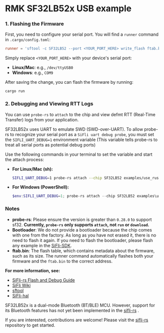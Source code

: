 # RMK SF32LB52x USB example

### 1\. Flashing the Firmware

First, you need to configure your serial port. You will find a `runner` command in `.cargo/config.toml`:

```toml
runner = 'sftool -c SF32LB52 --port <YOUR_PORT_HERE> write_flash ftab.bin@0x12000000'
```

Simply replace `<YOUR_PORT_HERE>` with your device's serial port:

  * **Linux/Mac**: e.g., `/dev/ttyUSB0`
  * **Windows**: e.g., `COM9`

After saving the change, you can flash the firmware by running:

```bash
cargo run
```

### 2\. Debugging and Viewing RTT Logs

You can use `probe-rs` to `attach` to the chip and view defmt RTT (Real-Time Transfer) logs from your application.

SF32LB52x uses UART to emulate SWD (SWD-over-UART). To allow probe-rs to recognize your serial port as a `SiFli uart debug probe`, you must set the `SIFLI_UART_DEBUG=1` environment variable (This variable tells probe-rs to treat all serial ports as potential debug ports)

Use the following commands in your terminal to set the variable and start the attach process:

  * **For Linux/Mac (sh):**

    ```sh
    SIFLI_UART_DEBUG=1 probe-rs attach --chip SF32LB52 examples/use_rust/sf32lb52x_usb/target/thumbv8m.main-none-eabihf/debug/rmk-sf32lb52x-usb
    ```

  * **For Windows (PowerShell):**

    ```powershell
    $env:SIFLI_UART_DEBUG=1; probe-rs attach --chip SF32LB52 examples\use_rust\sf32lb52x_usb\target\thumbv8m.main-none-eabihf\debug\rmk-sf32lb52x-usb
    ```

### **Notes**

  * **probe-rs**: Please ensure the version is greater than `0.28.0` to support sf32.  **Currently, `probe-rs` only supports `attach`, not `run` or `download`.**
  * **Bootloader**: We do not provide a bootloader because the chip comes with one from the factory. As long as you have not erased it, there is no need to flash it again. If you need to flash the bootloader, please flash any example in the [SiFli-SDK](https://github.com/OpenSiFli/SiFli-SDK).
  * **ftab.bin**: The flash table, which contains metadata about the firmware, such as its size. The runner command automatically flashes both your firmware and the `ftab.bin` to the correct address.

**For more information, see:**  

 - [SiFli-rs Flash and Debug Guide](https://github.com/OpenSiFli/sifli-rs/blob/main/docs/flash_and_debug.md)  
 - [SiFli Wiki](https://wiki.sifli.com/)
 - [sftool](https://github.com/OpenSiFli/sftool)
 - [SiFli-hal](https://github.com/OpenSiFli/sifli-rs)

SF32LB52x is a dual-mode Bluetooth (BT/BLE) MCU. However, support for its Bluetooth features has not yet been implemented in the [sifli-rs]([https://github.com/OpenSiFli/sifli-rs](https://github.com/OpenSiFli/sifli-rs)) .

If you are interested, contributions are welcome\! Please visit the [sifli-rs]([https://github.com/OpenSiFli/sifli-rs](https://github.com/OpenSiFli/sifli-rs)) repository to get started.

